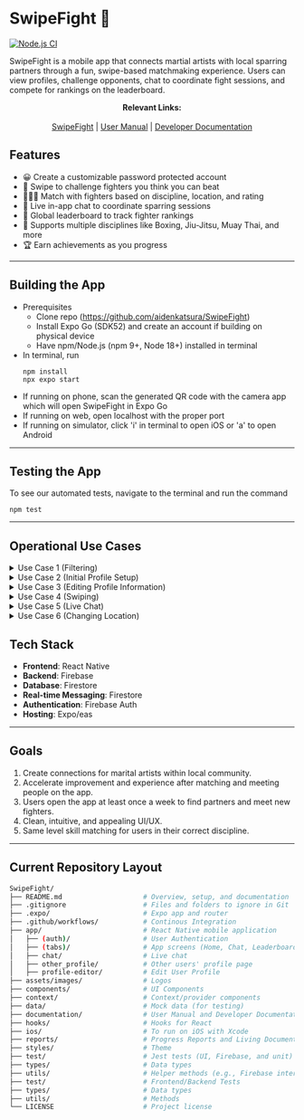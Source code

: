 # SwipeFight 🥊

[![Node.js CI](https://github.com/aidenkatsura/SwipeFight/actions/workflows/node.js.yml/badge.svg)](https://github.com/aidenkatsura/SwipeFight/actions/workflows/node.js.yml)

SwipeFight is a mobile app that connects martial artists with local sparring partners through a fun, swipe-based matchmaking experience. Users can view profiles, challenge opponents, chat to coordinate fight sessions, and compete for rankings on the leaderboard.

<div align="center">
  <b>Relevant Links:</b>
</div>

<br/>

<div align="center">
  <a href="https://swipefight--t77u5pi7in.expo.app">SwipeFight</a> |
  <a href="./documentation/UserManual.md">User Manual</a> |
  <a href="./documentation/DeveloperDocumentation.md">Developer Documentation</a>
</div>

## Features

- 😀 Create a customizable password protected account
- 🔄 Swipe to challenge fighters you think you can beat
- 🧑‍🤝‍🧑 Match with fighters based on discipline, location, and rating
- 💬 Live in-app chat to coordinate sparring sessions
- 🥇 Global leaderboard to track fighter rankings
- 🥋 Supports multiple disciplines like Boxing, Jiu-Jitsu, Muay Thai, and more
- 🏆 Earn achievements as you progress

---

## Building the App

- Prerequisites
     - Clone repo (https://github.com/aidenkatsura/SwipeFight)
     - Install Expo Go (SDK52) and create an account if building on physical device
     - Have npm/Node.js (npm 9+, Node 18+) installed in terminal
- In terminal, run
   ```
   npm install
   npx expo start
   ```
- If running on phone, scan the generated QR code with the camera app which will open SwipeFight in Expo Go
- If running on web, open localhost with the proper port
- If running on simulator, click 'i' in terminal to open iOS or 'a' to open Android

---

## Testing the App

To see our automated tests, navigate to the terminal and run the command 
   ```
   npm test
   ```

---

## Operational Use Cases

<details>
<summary>Use Case 1 (Filtering)</summary>
<br>
     
1. Actors
   - Primary Actor: User
2. Triggers
   - The user clicks on a filter(s)
3. Preconditions
   - User is currently on swiping page to find new partners
   - Filters exist and are visible to the user
4. Postconditions (success scenario)
   - System filters out other users that don’t match the primary user’s specification and updates to display a list composed only of possible matches
5. List of Steps (success scenario)
   1. The user navigates to the swipe page to look for new partners
   2. The user clicks their desired filter(s)
   3. The system presents the updated partner list with only the desired potential matches in view
6. Extensions/Variations of the Success Scenario
   - Generates a minimum number of closest matches if there are no users in the database that match the user's specification
   - Rotates the list of matches so the user doesn’t see the same group of matches for a certain filter specification
   - Create a clear all filters button that resets all filters
   - Multiple types of filters (binary, range)
7. Exceptions: Failure Conditions and Scenarios
   - If the user becomes unauthenticated (session expires), they are asked to login again
   - If no matches are found, user notified and asked to modify/clear filters and try again or be shown the closest possible matches
   - If there is a frontend (UI) or backend (server) failure, the system will attempt to resend the request
</details>

<details>
<summary>Use Case 2 (Initial Profile Setup)</summary>
<br>
     
1. Actors
   - Primary Actor: User (without an account)
2. Triggers
   - User opens the app for the first time
3. Preconditions
   - User does not have an account
4. Postconditions (success scenario)
   - User's information is reflected in their profile page
      - For the user themselves
      - For users that interact with the user's profile
5. List of Steps (success scenario)
   1. User opens app
   2. User inputs information (email, password)
   3. User selects sign up option
   4. User is presented profile fields
   5. User creates account
   6. System confirms account creation (informing the user of success), opens home
6. Extensions/Variations of the Success Scenario
   - User can select images from their camera roll
7. Exceptions: Failure Conditions and Scenarios
   - User wants to choose profile image(s), but app does not have camera roll permissions
      - If the app has not previously asked for camera roll permissions, user is presented with the option to enable camera roll permissions
      - If the user has denied permissions, display a message directing them to change their settings, then return to editing page
   - User exits app without saving profile changes
     - Changes are lost, not updated on system
   - Backend failure prevents saving of changes
     - System informs user of save issue, presents option to retry or exit without saving
     - User can keep retrying or exit back to the profile page with no changes made
   - User inputs banned phrase
     - System informs user of use and prevents account creation
</details>

<details>
<summary>Use Case 3 (Editing Profile Information)</summary>
<br>
     
1. Actors
   - Primary actor: User (with an existing account)
2. Triggers
   - User selects 'edit' on profile page
3. Preconditions
   - User has an existing profile
   - User is currently authenticated/signed in to the app
4. Postconditions (success scenario)
   - User's updated information is reflected in their profile page
      - For the user themselves
      - For users that interact with the user's profile
5. List of steps (success scenario)
   1. User navigates to profile page
   2. User selects 'edit'
   3. User is presented editable profile info fields
   4. User inputs updated profile info
   5. User saves changes
   6. System confirms changes (informing the user of success), navigates back to profile page
6. Extensions/variations of the success scenario
   - User chooses to edit profile image(s)
      - User can select images from camera roll
7. Exceptions: failure conditions and scenarios  
   - User wants to edit profile image(s), but app does not have camera roll permissions
      - If the app has not previously asked for camera roll permissions, user is presented with option to enable camera roll permissions
      - If user has denied permissions, display a message directing them to change their settings, then return to editing page
   - User exits app without saving profile changes
      - Changes are lost, not updated on system
   - Backend failure prevents saving of changes
      - System informs user of save issue, presents option to retry or exit without saving
      - User can keep retrying, or exit back to profile page with no changes made
</details>

<details>
<summary>Use Case 4 (Swiping)</summary>
<br>
     
1. Actors
   - Primary Actor: User
2. Triggers
   - The user swipes left or right on a potential sparring partner
3. Preconditions
   - User’s account is set up
   - User is on the home/swiping page
   - User has swipes remaining
4. Postconditions (success scenario)
   - If swiped right and other user previously swiped right: The users are matched and a live chat is created in the chats page
   - If swiped right and other user has not seen: Your profile should show up in the challengers page of the other user
   - If swiped left: The potential match will go away and will be replaced by a new partner
     - They will not appear on your page again for a while
5. List of Steps (success scenario)
   1. The user swipes right or left on another user
   2. The correct behavior as expressed by _Postconditions_ occurs
6. Extensions/Variations of the Success Scenario
   - If there are no more matches to show, there should be a screen that indicates this
   - There should be some animation to indicate a match and differentiate from a “like” when they have not swiped on you yet
7. Exceptions: Failure Conditions and Scenarios
   - If the user becomes unauthenticated (session expires), they are asked to login again
   - If the app is closed, the same person should be on the screen
   - If a decision is rolled back (undo button), the result of the first swipe must be reversible
</details>

<details>
<summary>Use Case 5 (Live Chat)</summary>
<br>

1. Actors
   - Primary Actors: User, Other User
2. Triggers
   - When two users swipe right on each other's profiles, it triggers a match and puts them into a live chat, allowing for people to exchange information
3. Preconditions
   - System detects two users match on each others profiles
   - If either users did not match, chat feature should never occur between users
4. Postconditions (success scenario)
   - Matched users are automatically connected into the same chat as soon as they are matched
5. List of Steps (success scenario)
   1. User 1 swipes right on user 2
   2. User 2 swipes right on user 1
   3. System detects users are matched
   4. Create a private chat between users
   5. Users exchange information and schedule their time to meet
6. Extensions/Variations of the Success Scenario
   - Chat feature will show a visual and sound notification when a new message is received
   - Multiple chats could be created and held by a single user
   - Chats are maintained until one of the two users decides to disconnect
   - Image or video sending feature within chat
7. Exceptions: Failure Conditions and Scenarios
   - Chats are only accessible if session is connected and uninterrupted
   - Detection of failed message sent, prompting users to retry
</details>

<details>
<summary>Use Case 6 (Changing Location)</summary>
<br>

1. Actors
   - Primary Actor: User
2. Triggers
   - When a user enters a location on the profile creation/editing screen
3. Preconditions
   - User is currently on the profile creation/editing screen
4. Postconditions (success scenario)
   - New location is displayed
5. List of Steps (success scenario)
   1. User navigates to the profile creation/editing page
   2. User types in city
   3. User selects city
   4. User creates/saves profile
6. Extensions/Variations of the Success Scenario
   - If the user enters the location and cancels, the information is not changed
7. Exceptions: Failure Conditions and Scenarios
   - If the user types a location but does not click the location, the information will not be saved.
</details>

## Tech Stack

- **Frontend**: React Native
- **Backend**: Firebase
- **Database**: Firestore
- **Real-time Messaging**: Firestore
- **Authentication**: Firebase Auth
- **Hosting**: Expo/eas

---
   
## Goals
1) Create connections for marital artists within local community.
2) Accelerate improvement and experience after matching and meeting people on the app.
3) Users open the app at least once a week to find partners and meet new fighters.
4) Clean, intuitive, and appealing UI/UX.
5) Same level skill matching for users in their correct discipline.

---

## Current Repository Layout

```bash
SwipeFight/
├── README.md                    # Overview, setup, and documentation
├── .gitignore                   # Files and folders to ignore in Git
├── .expo/                       # Expo app and router
├── .github/workflows/           # Continous Integration
├── app/                         # React Native mobile application
│   ├── (auth)/                  # User Authentication
│   ├── (tabs)/                  # App screens (Home, Chat, Leaderboard, etc.)
│   ├── chat/                    # Live chat
│   ├── other_profile/           # Other users' profile page
│   ├── profile-editor/          # Edit User Profile
├── assets/images/               # Logos
├── components/                  # UI Components
├── context/                     # Context/provider components
├── data/                        # Mock data (for testing)
├── documentation/               # User Manual and Developer Documentation
├── hooks/                       # Hooks for React
├── ios/                         # To run on iOS with Xcode
├── reports/                     # Progress Reports and Living Document
├── styles/                      # Theme
├── test/                        # Jest tests (UI, Firebase, and unit)
├── types/                       # Data types
├── utils/                       # Helper methods (e.g., Firebase interactions, filtering)
├── test/                        # Frontend/Backend Tests
├── types/                       # Data types
├── utils/                       # Methods
└── LICENSE                      # Project license
```
